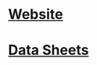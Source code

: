 # [Website](https://www.adtran.com/en/products-and-services/business-solutions/access-routers-and-ip-gateways/total-access-900-series)

# [Data Sheets]( https://www.adtran.com/en/resources/downloads/data-sheets/total-access-900-3rd-gen-series)